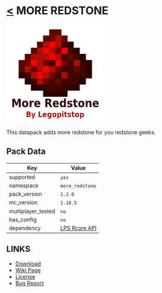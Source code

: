 # [<](../README.md) MORE REDSTONE

![alt](pack.png)

This datapack adds more redstone for you redstone geeks.

## Pack Data

| Key                | Value                                                                                                 |
| ------------------ | ----------------------------------------------------------------------------------------------------- |
| supported          | `yes`                                                                                                 |
| namespace          | `more_redstone`                                                                                       |
| pack_version       | `1.2.0`                                                                                               |
| mc_version         | `1.16.5`                                                                                              |
| multiplayer_tested | `no`                                                                                                  |
| has_config         | `no`                                                                                                  |
| dependency         | [LPS Rcore API](https://www.curseforge.com/minecraft/customization/legopitstops-recipe-core-datapack) |

## LINKS

-   [Download](https://www.curseforge.com/minecraft/customization/more-redstone-datapack)
-   [Wiki Page](https://github.com/legopitstop/Datapacks/wiki)
-   [License](https://legopitstop.weebly.com/legopitstops-common-license-v2.html)
-   [Bug Report](https://github.com/legopitstop/Datapacks/issues)
